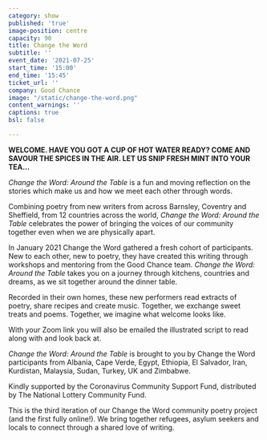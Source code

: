 ```yaml
---
category: show
published: 'true'
image-position: centre
capacity: 90
title: Change the Word
subtitle: ''
event_date: '2021-07-25'
start_time: '15:00'
end_time: '15:45'
ticket_url: ''
company: Good Chance
image: "/static/change-the-word.png"
content_warnings: ''
captions: true
bsl: false

---
```

**WELCOME. HAVE YOU GOT A CUP OF HOT WATER READY? COME AND SAVOUR THE SPICES IN THE AIR. LET US SNIP FRESH MINT INTO YOUR TEA…**

_Change the Word: Around the Table_ is a fun and moving reflection on the stories which make us and how we meet each other through words.

Combining poetry from new writers from across Barnsley, Coventry and Sheffield, from 12 countries across the world, _Change the Word: Around the Table_ celebrates the power of bringing the voices of our community together even when we are physically apart.

In January 2021 Change the Word gathered a fresh cohort of participants. New to each other, new to poetry, they have created this writing through workshops and mentoring from the Good Chance team. _Change the Word: Around the Table_ takes you on a journey through kitchens, countries and dreams, as we sit together around the dinner table.

Recorded in their own homes, these new performers read extracts of poetry, share recipes and create music. Together, we exchange sweet treats and poems. Together, we imagine what welcome looks like.

With your Zoom link you will also be emailed the illustrated script to read along with and look back at.

_Change the Word: Around the Table_ is brought to you by Change the Word participants from Albania, Cape Verde, Egypt, Ethiopia, El Salvador, Iran, Kurdistan, Malaysia, Sudan, Turkey, UK and Zimbabwe.

Kindly supported by the Coronavirus Community Support Fund, distributed by The National Lottery Community Fund.

This is the third iteration of our Change the Word community poetry project (and the first fully online!). We bring together refugees, asylum seekers and locals to connect through a shared love of writing.